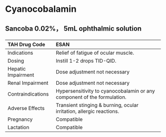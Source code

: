 # Cyanocobalamin

## Sancoba 0.02%， 5mL ophthalmic solution

##### 

| TAH Drug Code      | ESAN                                                                    |
|:-------------------|:------------------------------------------------------------------------|
| Indications        | Relief of fatigue of ocular muscle.                                     |
| Dosing             | Instill 1-2 drops TID-QID.                                              |
| Hepatic Impairment | Dose adjustment not necessary                                           |
| Renal Impairment   | Dose adjustment not necessary                                           |
| Contraindications  | Hypersensitivity to cyanocobalamin or any component of the formulation. |
| Adverse Effects    | Transient stinging & burning, ocular irritation, allergic reactions.    |
| Pregnancy          | Compatible                                                              |
| Lactation          | Compatible                                                              |

